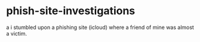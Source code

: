 # phish-site-investigations
a i stumbled upon a phishing site (icloud) where a friend of mine was almost a victim.
